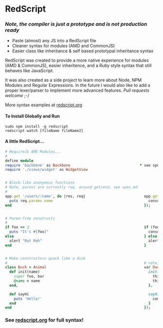 # RedScript  
### *Note, the compiler is just a prototype and is not production ready*

* Paste (almost) any JS into a RedScript file
* Cleaner syntax for modules (AMD and CommonJS)
* Easier class like inheritance & self based prototypal inheritance syntax

RedScript was created to provide a more native experience for modules (AMD & CommonJS), easier inheritence, 
and a Ruby style syntax that still behaves like JavaScript.  

It was also created as a side project to learn more about Node, NPM Modules and Regular Expressions. In the future 
I would also like to add a proper lexer/parser to implement more advanced features. *Pull requests welcome ;-)*

More syntax examples at [redscript.org](http://redscript.org)


#### To Install Globally and Run

```
sudo npm install -g redscript
redscript watch [fileName fileName2]
```

#### A little RedScript...

```ruby
# RequireJS AMD Modules...
#
define module
require 'backbone' as Backbone                                * see spec.md for full translation
require './views/widget' as WidgetView


# Block-like anonymous functions
# Note, parens are currently req. around get/end, see spec.md
#
app.get '/users/:name', do |res, req|                           app.get('/users/:name', function(res,req) {
  puts req.params.name                                            console.log(req.params.name);
end                                                             });


# Paren-free constructs
#
if foo == 2                                                     if (foo === 2) {
  puts "It's #{foo}"                                              console.log("It's " + foo);
else                                                            } else {
  alert "Rut Roh"                                                 alert("Rut Roh");
end                                                             }


# Make constructors quack like a duck
#                                                               # note, inheritance methods are opt. inserted
class Duck < Animal                                             var Duck = Animal.extend({
  def init(name)                                                  init: function(name) {
    super foo, bar                                                  this._super(foo, bar);
    @name = name                                                    this.name = name;
  end,                                                            },

  def sayHi                                                       sayHi: function() {
    puts 'Hello!'                                                   console.log('Hello!');
  end                                                             }
end                                                             });
```
### See [redscript.org](http://redscript.org) for full syntax!

